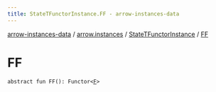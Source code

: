 ```yaml
---
title: StateTFunctorInstance.FF - arrow-instances-data
---
```


[arrow-instances-data](../../index.html) / [arrow.instances](../index.html) / [StateTFunctorInstance](index.html) / [FF](./-f-f.html)

# FF

`abstract fun FF(): Functor<`[`F`](index.html#F)`>`